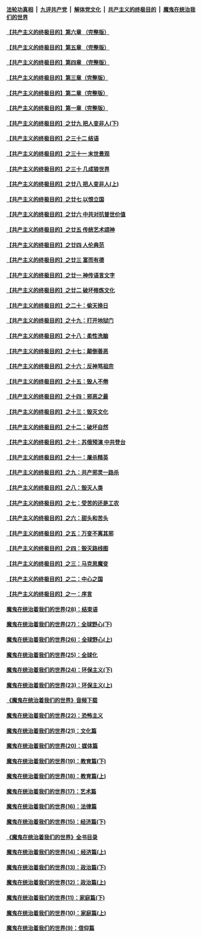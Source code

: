 ####  [法轮功真相](../../../../basic/blob/master/README.md?t=07031731) &nbsp;|&nbsp; [九评共产党](../../../../9ping.md/blob/master/README.md?t=07031731) &nbsp;|&nbsp; [解体党文化](../../../../jtdwh.md/blob/master/README.md?t=07031731)  &nbsp;|&nbsp; [共产主义的终极目的](../../../../gczydzjmd.md/blob/master/README.md?t=07031731) &nbsp;|&nbsp; [魔鬼在统治我们的世界](../../../../mgztzwmdsj.md/blob/master/README.md?t=07031731) 

#### [【共产主义的终极目的】第六章 （完整版）](../pages/nsc422/n11428913.md?t=07031731) 

#### [【共产主义的终极目的】第五章 （完整版）](../pages/nsc422/n11428912.md?t=07031731) 

#### [【共产主义的终极目的】第四章 （完整版）](../pages/nsc422/n11428907.md?t=07031731) 

#### [【共产主义的终极目的】第三章（完整版）](../pages/nsc422/n11428848.md?t=07031731) 

#### [【共产主义的终极目的】第二章（完整版）](../pages/nsc422/n11428831.md?t=07031731) 

#### [【共产主义的终极目的】第一章（完整版）](../pages/nsc422/n11417651.md?t=07031731) 

#### [【共产主义的终极目的】之廿九 把人变非人(下)](../pages/nsc422/n11344140.md?t=07031731) 

#### [【共产主义的终极目的】之三十二 结语](../pages/nsc422/n11360535.md?t=07031731) 

#### [【共产主义的终极目的】之三十一 末世景观](../pages/nsc422/n11351129.md?t=07031731) 

#### [【共产主义的终极目的】之三十 几成狼世界](../pages/nsc422/n11348280.md?t=07031731) 

#### [【共产主义的终极目的】之廿八 把人变非人(上)](../pages/nsc422/n11340492.md?t=07031731) 

#### [【共产主义的终极目的】之廿七 以恨立国](../pages/nsc422/n11336944.md?t=07031731) 

#### [【共产主义的终极目的】之廿六 中共对抗普世价值](../pages/nsc422/n11324785.md?t=07031731) 

#### [【共产主义的终极目的】之廿五 传统艺术颂神](../pages/nsc422/n11296396.md?t=07031731) 

#### [【共产主义的终极目的】之廿四 人伦典范](../pages/nsc422/n11296397.md?t=07031731) 

#### [【共产主义的终极目的】之廿三 富而有德](../pages/nsc422/n11283598.md?t=07031731) 

#### [【共产主义的终极目的】之廿一 神传语言文字](../pages/nsc422/n11263265.md?t=07031731) 

#### [【共产主义的终极目的】之廿二 破坏修炼文化](../pages/nsc422/n11245728.md?t=07031731) 

#### [【共产主义的终极目的】之二十：偷天换日](../pages/nsc422/n11238846.md?t=07031731) 

#### [【共产主义的终极目的】之十九：打开地狱门](../pages/nsc422/n11206376.md?t=07031731) 

#### [【共产主义的终极目的】之十八：柔性洗脑](../pages/nsc422/n11199994.md?t=07031731) 

#### [【共产主义的终极目的】之十七：颠倒善恶](../pages/nsc422/n11179782.md?t=07031731) 

#### [【共产主义的终极目的】之十六：反神骂祖宗](../pages/nsc422/n11166798.md?t=07031731) 

#### [【共产主义的终极目的】之十五：毁人不倦](../pages/nsc422/n11166792.md?t=07031731) 

#### [【共产主义的终极目的】之十四：邪恶之最](../pages/nsc422/n11150249.md?t=07031731) 

#### [【共产主义的终极目的】之十三：毁灭文化](../pages/nsc422/n11135227.md?t=07031731) 

#### [【共产主义的终极目的】之十二：破坏自然](../pages/nsc422/n11135214.md?t=07031731) 

#### [【共产主义的终极目的】之十：苏俄预演 中共登台](../pages/nsc422/n11118424.md?t=07031731) 

#### [【共产主义的终极目的】之十一：屠杀精英](../pages/nsc422/n11118442.md?t=07031731) 

#### [【共产主义的终极目的】之九：共产邪灵一路杀](../pages/nsc422/n11114139.md?t=07031731) 

#### [【共产主义的终极目的】之八：毁灭人类](../pages/nsc422/n11108503.md?t=07031731) 

#### [【共产主义的终极目的】之七：受苦的还是工农](../pages/nsc422/n11101809.md?t=07031731) 

#### [【共产主义的终极目的】之六：甜头和苦头](../pages/nsc422/n11096971.md?t=07031731) 

#### [【共产主义的终极目的】之五：万变不离其邪](../pages/nsc422/n11091285.md?t=07031731) 

#### [【共产主义的终极目的】之四：毁灭路线图](../pages/nsc422/n11086284.md?t=07031731) 

#### [【共产主义的终极目的】之三：马克思魔变](../pages/nsc422/n11061941.md?t=07031731) 

#### [【共产主义的终极目的】之二：中心之国](../pages/nsc422/n11047728.md?t=07031731) 

#### [【共产主义的终极目的】之一：序言](../pages/nsc422/n11086077.md?t=07031731) 

#### [魔鬼在统治着我们的世界(28)：结束语](../pages/nsc422/n10936246.md?t=07031731) 

#### [魔鬼在统治着我们的世界(27)：全球野心(下)](../pages/nsc422/n10928319.md?t=07031731) 

#### [魔鬼在统治着我们的世界(26)：全球野心(上)](../pages/nsc422/n10900318.md?t=07031731) 

#### [魔鬼在统治着我们的世界(25)：全球化](../pages/nsc422/n10788205.md?t=07031731) 

#### [魔鬼在统治着我们的世界(24)：环保主义(下)](../pages/nsc422/n10695307.md?t=07031731) 

#### [魔鬼在统治着我们的世界(23)：环保主义(上)](../pages/nsc422/n10688613.md?t=07031731) 

#### [《魔鬼在统治着我们的世界》音频下载](../pages/nsc422/n10635553.md?t=07031731) 

#### [魔鬼在统治着我们的世界(22)：恐怖主义](../pages/nsc422/n10614727.md?t=07031731) 

#### [魔鬼在统治着我们的世界(21)：文化篇](../pages/nsc422/n10597706.md?t=07031731) 

#### [魔鬼在统治着我们的世界(20)：媒体篇](../pages/nsc422/n10586579.md?t=07031731) 

#### [魔鬼在统治着我们的世界(19)：教育篇(下)](../pages/nsc422/n10564808.md?t=07031731) 

#### [魔鬼在统治着我们的世界(18)：教育篇(上)](../pages/nsc422/n10526970.md?t=07031731) 

#### [魔鬼在统治着我们的世界(17)：艺术篇](../pages/nsc422/n10499093.md?t=07031731) 

#### [魔鬼在统治着我们的世界(16)：法律篇](../pages/nsc422/n10485969.md?t=07031731) 

#### [魔鬼在统治着我们的世界(15)：经济篇(下)](../pages/nsc422/n10469975.md?t=07031731) 

#### [《魔鬼在统治着我们的世界》全书目录](../pages/nsc422/n10464261.md?t=07031731) 

#### [魔鬼在统治着我们的世界(14)：经济篇(上)](../pages/nsc422/n10457370.md?t=07031731) 

#### [魔鬼在统治着我们的世界(13)：政治篇(下)](../pages/nsc422/n10448270.md?t=07031731) 

#### [魔鬼在统治着我们的世界(12)：政治篇(上)](../pages/nsc422/n10444576.md?t=07031731) 

#### [魔鬼在统治着我们的世界(11)：家庭篇(下)](../pages/nsc422/n10440961.md?t=07031731) 

#### [魔鬼在统治着我们的世界(10)：家庭篇(上)](../pages/nsc422/n10435448.md?t=07031731) 

#### [魔鬼在统治着我们的世界(9)：信仰篇](../pages/nsc422/n10432159.md?t=07031731) 

